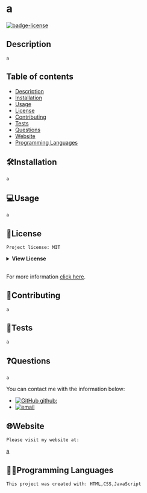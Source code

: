 # a
[![badge-license](https://badgen.net/badge/license/MIT/blue)](https://choosealicense.com/licenses/mit)

## Description   
    a   

## Table of contents

  * [Description](#description)
  * [Installation](#🛠️installation)
  * [Usage](#💻usage)
  * [License](#📛license)
  * [Contributing](#🤝contributing)
  * [Tests](#📃tests)
  * [Questions](#❓questions)
  * [Website](#🌐website)
  * [Programming Languages](#👨‍💻programming-languages)

## 🛠️Installation    
    a   
      
## 💻Usage    
    a   
      
## 📛License    
    Project license: MIT   
<details><summary><b>View License</b></summary>MIT License

Copyright (c) 2022 Daniel Flores D

Permission is hereby granted, free of charge, to any person obtaining a copy
of this software and associated documentation files (the "Software"), to deal
in the Software without restriction, including without limitation the rights
to use, copy, modify, merge, publish, distribute, sublicense, and/or sell
copies of the Software, and to permit persons to whom the Software is
furnished to do so, subject to the following conditions:

The above copyright notice and this permission notice shall be included in all
copies or substantial portions of the Software.

THE SOFTWARE IS PROVIDED "AS IS", WITHOUT WARRANTY OF ANY KIND, EXPRESS OR
IMPLIED, INCLUDING BUT NOT LIMITED TO THE WARRANTIES OF MERCHANTABILITY,
FITNESS FOR A PARTICULAR PURPOSE AND NONINFRINGEMENT. IN NO EVENT SHALL THE
AUTHORS OR COPYRIGHT HOLDERS BE LIABLE FOR ANY CLAIM, DAMAGES OR OTHER
LIABILITY, WHETHER IN AN ACTION OF CONTRACT, TORT OR OTHERWISE, ARISING FROM,
OUT OF OR IN CONNECTION WITH THE SOFTWARE OR THE USE OR OTHER DEALINGS IN THE
SOFTWARE.
</details></br>   
      
For more information [click here](https://choosealicense.com/licenses/mit).   

## 🤝Contributing    
    a   
      
## 📃Tests    
    a   
      
## ❓Questions   
    a    
  You can contact me with the information below:   
* [![GitHub github:](https://img.shields.io/badge/github:-a-black.svg)](https://github.com/a)   
* [![email](https://img.shields.io/badge/email:-a-blue.svg)](mailto:a)    
        
## 🌐Website    
    Please visit my website at:   
         
[a](a)  

## 👨‍💻Programming Languages    
    This project was created with: HTML,CSS,JavaScript   
      
